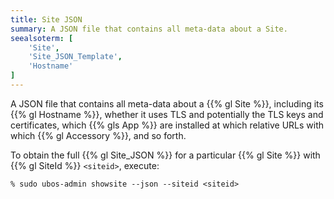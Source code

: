 ```yaml
---
title: Site JSON
summary: A JSON file that contains all meta-data about a Site.
seealsoterm: [
    'Site',
    'Site_JSON_Template',
    'Hostname'
]
---
```


A JSON file that contains all meta-data about a {{% gl Site %}}, including its
{{% gl Hostname %}}, whether it uses TLS and potentially the TLS keys and certificates,
which {{% gls App %}} are installed at which relative URLs with which {{% gl Accessory %}},
and so forth.

To obtain the full {{% gl Site_JSON %}} for a particular {{% gl Site %}} with
{{% gl SiteId %}} ``<siteid>``, execute:

```
% sudo ubos-admin showsite --json --siteid <siteid>
```
